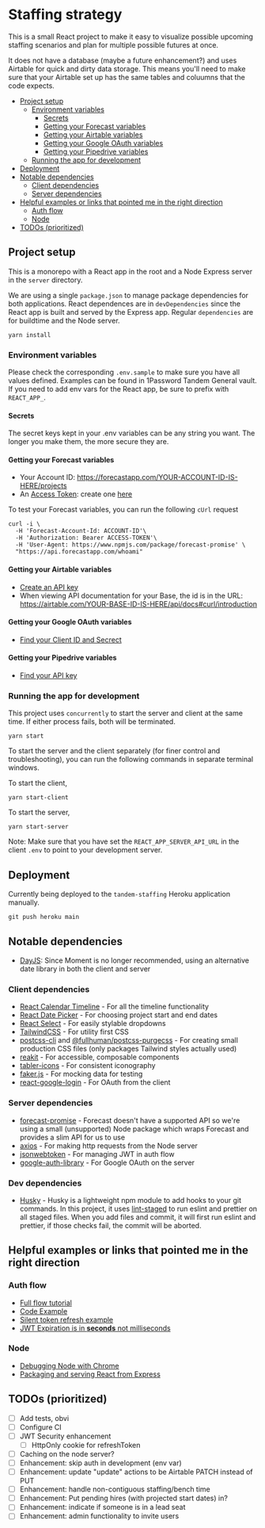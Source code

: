 # Staffing strategy

This is a small React project to make it easy to visualize possible upcoming staffing scenarios and plan for multiple possible futures at once.

It does not have a database (maybe a future enhancement?) and uses Airtable for quick and dirty data storage. This means you'll need to make sure that your Airtable set up has the same tables and coluumns that the code expects.

- [Project setup](#project-setup)
  - [Environment variables](#environment-variables)
    - [Secrets](#secrets)
    - [Getting your Forecast variables](#getting-your-forecast-variables)
    - [Getting your Airtable variables](#getting-your-airtable-variables)
    - [Getting your Google OAuth variables](#getting-your-google-oauth-variables)
    - [Getting your Pipedrive variables](#getting-your-pipedrive-variables)
  - [Running the app for development](#running-the-app-for-development)
- [Deployment](#deployment)
- [Notable dependencies](#notable-dependencies)
  - [Client dependencies](#client-dependencies)
  - [Server dependencies](#server-dependencies)
- [Helpful examples or links that pointed me in the right direction](#helpful-examples-or-links-that-pointed-me-in-the-right-direction)
  - [Auth flow](#auth-flow)
  - [Node](#node)
- [TODOs (prioritized)](#todos-prioritized)

## Project setup

This is a monorepo with a React app in the root and a Node Express server in the `server` directory.

We are using a single `package.json` to manage package dependencies for both applications. React dependences are in `devDependencies` since the React app is built and served by the Express app. Regular `dependencies` are for buildtime and the Node server.

```
yarn install
```

### Environment variables

Please check the corresponding `.env.sample` to make sure you have all values defined. Examples can be found in 1Password Tandem General vault. If you need to add env vars for the React app, be sure to prefix with `REACT_APP_`.

#### Secrets

The secret keys kept in your .env variables can be any string you want. The longer you make them, the more secure they are.

#### Getting your Forecast variables

- Your Account ID: https://forecastapp.com/YOUR-ACCOUNT-ID-IS-HERE/projects
- An [Access Token](http://help.getharvest.com/api-v2/authentication-api/authentication/authentication/): create one [here](https://id.getharvest.com/developers)

To test your Forecast variables, you can run the following `cUrl` request

```
curl -i \
  -H 'Forecast-Account-Id: ACCOUNT-ID'\
  -H 'Authorization: Bearer ACCESS-TOKEN'\
  -H 'User-Agent: https://www.npmjs.com/package/forecast-promise' \
  "https://api.forecastapp.com/whoami"
```

#### Getting your Airtable variables

- [Create an API key](https://airtable.com/account)
- When viewing API documentation for your Base, the id is in the URL: https://airtable.com/YOUR-BASE-ID-IS-HERE/api/docs#curl/introduction

#### Getting your Google OAuth variables

- [Find your Client ID and Secrect](https://console.developers.google.com/apis/credentials/oauthclient/366318533824-3dg77no7d4r2ctb5ekslhcrl9n3hmn8n.apps.googleusercontent.com?project=tandem-staffing-strategy&supportedpurview=project)

#### Getting your Pipedrive variables

- [Find your API key](https://madeintandem.pipedrive.com/settings/api)

### Running the app for development

This project uses `concurrently` to start the server and client at the same time. If either process fails, both will be terminated.

```
yarn start
```

To start the server and the client separately (for finer control and troubleshooting), you can run the following commands in separate terminal windows.

To start the client,

```
yarn start-client
```

To start the server,

```
yarn start-server
```

Note: Make sure that you have set the `REACT_APP_SERVER_API_URL` in the client `.env` to point to your development server.

## Deployment

Currently being deployed to the `tandem-staffing` Heroku application manually.

```
git push heroku main
```

## Notable dependencies

- [DayJS](https://day.js.org/): Since Moment is no longer recommended, using an alternative date library in both the client and server

### Client dependencies

- [React Calendar Timeline](https://github.com/namespace-ee/react-calendar-timeline) - For all the timeline functionality
- [React Date Picker](https://github.com/Hacker0x01/react-datepicker) - For choosing project start and end dates
- [React Select]() - For easily stylable dropdowns
- [TailwindCSS]() - For utility first CSS
- [postcss-cli]() and [@fullhuman/postcss-purgecss]() - For creating small production CSS files (only packages Tailwind styles actually used)
- [reakit]() - For accessible, composable components
- [tabler-icons]() - For consistent iconography
- [faker.js](https://github.com/marak/Faker.js/) - For mocking data for testing
- [react-google-login](https://github.com/anthonyjgrove/react-google-login) - For OAuth from the client

### Server dependencies

- [forecast-promise](https://www.npmjs.com/package/forecast-promise) - Forecast doesn't have a supported API so we're using a small (unsupported) Node package which wraps Forecast and provides a slim API for us to use
- [axios]() - For making http requests from the Node server
- [jsonwebtoken](https://github.com/auth0/node-jsonwebtoken) - For managing JWT in auth flow
- [google-auth-library](https://github.com/googleapis/google-auth-library-nodejs#readme) - For Google OAuth on the server

### Dev dependencies

- [Husky](https://typicode.github.io/husky/#/?id=features) - Husky is a lightweight npm module to add hooks to your git commands. In this project, it uses [lint-staged](https://www.npmjs.com/package/lint-staged) to run eslint and prettier on all staged files. When you add files and commit, it will first run eslint and prettier, if those checks fail, the commit will be aborted.

## Helpful examples or links that pointed me in the right direction

### Auth flow

- [Full flow tutorial](https://stackabuse.com/authentication-and-authorization-with-jwts-in-express-js/)
- [Code Example](https://github.com/Shahzayb/mern-google-login)
- [Silent token refresh example](https://github.com/Sivanesh-S/react-google-authentication/blob/master/src/utils/refreshToken.js)
- [JWT Expiration is in **seconds** not milliseconds](<https://stackoverflow.com/questions/39926104/what-format-is-the-exp-expiration-time-claim-in-a-jwt#:~:text=RFC%207519%20states%20that%20the,(not%20milliseconds)%20since%20Epoch%3A&text=See%20RFC%203339%20%5BRFC3339%5D%20for,general%20and%20UTC%20in%20particular.>)

### Node

- [Debugging Node with Chrome](https://medium.com/the-node-js-collection/debugging-node-js-with-google-chrome-4965b5f910f4)
- [Packaging and serving React from Express](https://simonplend.com/what-is-a-good-directory-structure-for-a-monorepo-with-a-node-js-back-end-and-react-front-end/)

## TODOs (prioritized)

- [ ] Add tests, obvi
- [ ] Configure CI
- [ ] JWT Security enhancement
  - [ ] HttpOnly cookie for refreshToken
- [ ] Caching on the node server?
- [ ] Enhancement: skip auth in development (env var)
- [ ] Enhancement: update "update" actions to be Airtable PATCH instead of PUT
- [ ] Enhancement: handle non-contiguous staffing/bench time
- [ ] Enhancement: Put pending hires (with projected start dates) in?
- [ ] Enhancement: indicate if someone is in a lead seat
- [ ] Enhancement: admin functionality to invite users
